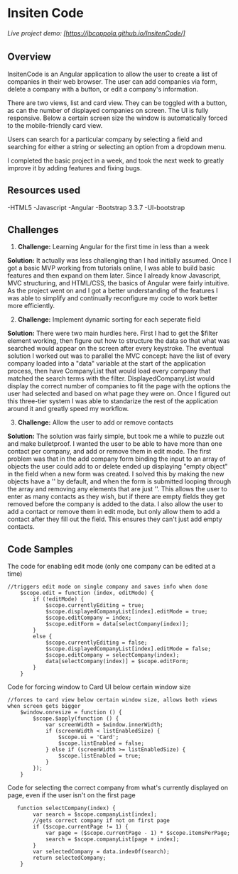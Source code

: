 # Insiten Code

###### Live project demo: [https://jbcoppola.github.io/InsitenCode/]

## Overview

InsitenCode is an Angular application to allow the user to create a list of companies in their web browser. The user can add companies via form, delete a company with a button, or edit a company's information.

There are two views, list and card view. They can be toggled with a button, as can the number of displayed companies on screen. The UI is fully responsive. Below a certain screen size the window is automatically forced to the mobile-friendly card view.

Users can search for a particular company by selecting a field and searching for either a string or selecting an option from a dropdown menu.

I completed the basic project in a week, and took the next week to greatly improve it by adding features and fixing bugs.

## Resources used

-HTML5
-Javascript
-Angular
-Bootstrap 3.3.7
-UI-bootstrap

## Challenges

1. **Challenge:** Learning Angular for the first time in less than a week

**Solution:** It actually was less challenging than I had initially assumed. Once I got a basic MVP working from tutorials online, I was able to build basic features and then expand on them later. Since I already know Javascript, MVC structuring, and HTML/CSS, the basics of Angular were fairly intuitive. As the project went on and I got a better understanding of the features I was able to simplify and continually reconfigure my code to work better more efficiently.

2. **Challenge:** Implement dynamic sorting for each seperate field

**Solution:** There were two main hurdles here. First I had to get the $filter element working, then figure out how to structure the data so that what was searched would appear on the screen after every keystroke. The eventual solution I worked out was to parallel the MVC concept: have the list of every company loaded into a "data" variable at the start of the application process, then have CompanyList that would load every company that matched the search terms with the filter. DisplayedCompanyList would display the correct number of companies to fit the page with the options the user had selected and based on what page they were on. Once I figured out this three-tier system  I was able to standarize the rest of the application around it and greatly speed my workflow.

3. **Challenge:** Allow the user to add or remove contacts

**Solution:** The solution was fairly simple, but took me a while to puzzle out and make bulletproof. I wanted the user to be able to have more than one contact per company, and add or remove them in edit mode. The first problem was that in the add company form binding the input to an array of objects the user could add to or delete ended up displaying "empty object" in the field when a new form was created. I solved this by making the new objects have a '' by default, and when the form is submitted looping through the array and removing any elements that are just ''. This allows the user to enter as many contacts as they wish, but if there are empty fields they get removed before the company is added to the data. I also allow the user to add a contact or remove them in edit mode, but only allow them to add a contact after they fill out the field. This ensures they can't just add empty contacts.

## Code Samples

The code for enabling edit mode (only one company can be edited at a time)

```
//triggers edit mode on single company and saves info when done
    $scope.edit = function (index, editMode) {
        if (!editMode) {
            $scope.currentlyEditing = true;
            $scope.displayedCompanyList[index].editMode = true;
            $scope.editCompany = index;
            $scope.editForm = data[selectCompany(index)];
        }
        else {
            $scope.currentlyEditing = false;
            $scope.displayedCompanyList[index].editMode = false;
            $scope.editCompany = selectCompany(index);
            data[selectCompany(index)] = $scope.editForm;
        }
    }
```

Code for forcing window to Card UI below certain window size

```
//forces to card view below certain window size, allows both views when screen gets bigger
    $window.onresize = function () {
        $scope.$apply(function () {
            var screenWidth = $window.innerWidth;
            if (screenWidth < listEnabledSize) {
                $scope.ui = 'Card';
                $scope.listEnabled = false;
            } else if (screenWidth >= listEnabledSize) {
                $scope.listEnabled = true;
            }
        });
    }
```

Code for selecting the correct company from what's currently displayed on page, even if the user isn't on the first page

```
   function selectCompany(index) {
        var search = $scope.companyList[index];
        //gets correct company if not on first page
        if ($scope.currentPage != 1) {
            var page = ($scope.currentPage - 1) * $scope.itemsPerPage;
            search = $scope.companyList[page + index];
        }
        var selectedCompany = data.indexOf(search);
        return selectedCompany;
    }
```
